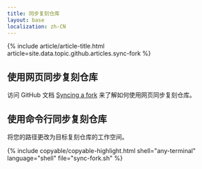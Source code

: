 ```yaml
---
title: 同步复刻仓库
layout: base
localization: zh-CN
---
```


{% include article/article-title.html
    article=site.data.topic.github.articles.sync-fork
%}

## 使用网页同步复刻仓库

访问 GitHub 文档 [Syncing a fork](https://docs.github.com/en/pull-requests/collaborating-with-pull-requests/working-with-forks/syncing-a-fork) 来了解如何使用网页同步复刻仓库。

## 使用命令行同步复刻仓库

将您的路径更改为目标复刻仓库的工作空间。

{% include copyable/copyable-highlight.html
  shell="any-terminal"
  language="shell"
  file="sync-fork.sh"
%}
